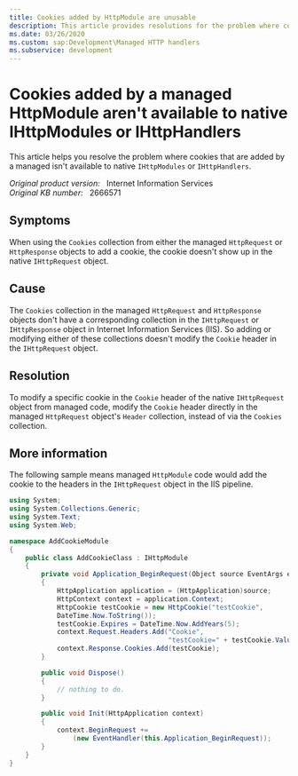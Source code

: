 ```yaml
---
title: Cookies added by HttpModule are unusable
description: This article provides resolutions for the problem where cookie doesn't display in the native IHttpRequest object When you use the Cookies collection from either the managed HttpRequest or HttpResponse objects to add a cookie.
ms.date: 03/26/2020
ms.custom: sap:Development\Managed HTTP handlers
ms.subservice: development
---
```

# Cookies added by a managed HttpModule aren't available to native IHttpModules or IHttpHandlers

This article helps you resolve the problem where cookies that are added by a managed isn't available to native `IHttpModules` or `IHttpHandlers`.

_Original product version:_ &nbsp; Internet Information Services  
_Original KB number:_ &nbsp; 2666571

## Symptoms

When using the `Cookies` collection from either the managed `HttpRequest` or `HttpResponse` objects to add a cookie, the cookie doesn't show up in the native `IHttpRequest` object.

## Cause

The `Cookies` collection in the managed `HttpRequest` and `HttpResponse` objects don't have a corresponding collection in the `IHttpRequest` or `IHttpResponse` object in Internet Information Services (IIS). So adding or modifying either of these collections doesn't modify the `Cookie` header in the `IHttpRequest` object.

## Resolution

To modify a specific cookie in the `Cookie` header of the native `IHttpRequest` object from managed code, modify the `Cookie` header directly in the managed `HttpRequest` object's `Header` collection, instead of via the `Cookies` collection.

## More information

The following sample means managed `HttpModule` code would add the cookie to the headers in the `IHttpRequest` object in the IIS pipeline.

```csharp
using System;
using System.Collections.Generic;
using System.Text;
using System.Web;

namespace AddCookieModule
{
    public class AddCookieClass : IHttpModule
    {
        private void Application_BeginRequest(Object source EventArgs e)
        {
            HttpApplication application = (HttpApplication)source;
            HttpContext context = application.Context;
            HttpCookie testCookie = new HttpCookie("testCookie",
            DateTime.Now.ToString());
            testCookie.Expires = DateTime.Now.AddYears(5);
            context.Request.Headers.Add("Cookie",
                                        "testCookie=" + testCookie.Value);
            context.Response.Cookies.Add(testCookie);
        }

        public void Dispose()
        {
            // nothing to do.
        }

        public void Init(HttpApplication context)
        {
            context.BeginRequest +=
                (new EventHandler(this.Application_BeginRequest));
        }
    }
}
```
